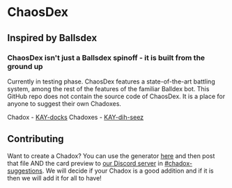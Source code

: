 # ChaosDex
## Inspired by Ballsdex

### ChaosDex isn't just a Ballsdex spinoff - it is built from the ground up
Currently in testing phase. ChaosDex features a state-of-the-art battling system, among the rest of the features of the familiar Balldex bot.
This GitHub repo does not contain the source code of ChaosDex. It is a place for anyone to suggest their own Chadoxes.

Chadox - [KAY-docks](https://ipa-reader.com/?text=%CB%88ke%C9%AA.d%C9%91ks)
Chadoxes - [KAY-dih-seez](https://ipa-reader.com/?text=%CB%88ke%C9%AA.d%C9%AA.siz)

## Contributing
Want to create a Chadox? You can use the generator [here](https://htmlpreview.github.io/?https://github.com/CheeseyPatrick/ChaosDex/blob/main/create_chadox.html) and then post that file AND the card preview to [our Discord server](https://discord.gg/eW37wnap9e) in [#chadox-suggestions](https://discord.com/channels/1330303355444138065/1330621352998207649). We will decide if your Chadox is a good addition and if it is then we will add it for all to have!
